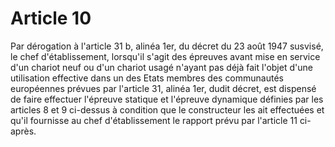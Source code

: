 # Article 10

Par dérogation à l'article 31 b, alinéa 1er, du décret du 23 août 1947 susvisé, le chef d'établissement, lorsqu'il s'agit des épreuves avant mise en service d'un chariot neuf ou d'un chariot usagé n'ayant pas déjà fait l'objet d'une utilisation effective dans un des Etats membres des communautés européennes prévues par l'article 31, alinéa 1er, dudit décret, est dispensé de faire effectuer l'épreuve statique et l'épreuve dynamique définies par les articles 8 et 9 ci-dessus à condition que le constructeur les ait effectuées et qu'il fournisse au chef d'établissement le rapport prévu par l'article 11 ci-après.
